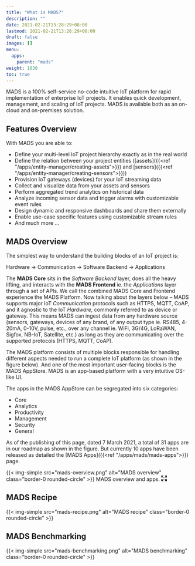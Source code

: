 ```yaml
---
title: "What is MADS?"
description: ""
date: 2021-02-21T13:28:29+08:00
lastmod: 2021-02-21T13:28:29+08:00
draft: false
images: []
menu:
  apps:
    parent: "mads"
weight: 1030
toc: true
---
```


MADS is a 100% self-service no-code intuitive IoT platform for rapid implementation of enterprise IoT projects. It enables quick development, management, and scaling of IoT projects. MADS is available both as an on-cloud and on-premises solution.

## Features Overview

With MADS you are able to:

* Define your multi-level IoT project hierarchy exactly as in the real world
* Define the relation between your project entities ([assets]({{<ref "/apps/entity-manager/creating-assets">}}) and [sensors]({{<ref "/apps/entity-manager/creating-sensors">}}))
* Provision IoT gateways (devices) for your IoT streaming data
* Collect and visualize data from your assets and sensors
* Perform aggregated trend analytics on historical data
* Analyze incoming sensor data and trigger alarms with customizable event rules
* Design dynamic and responsive dashboards and share them externally
* Enable use-case specific features using customizable stream rules
* And much more ...

## MADS Overview

The simplest way to understand the building blocks of an IoT project is:

Hardware → Communication → Software Backend → Applications

The **MADS Core** sits in the *Software Backend* layer, does all the heavy lifting, and interacts with the **MADS Frontend** ie. the *Applications* layer through a set of APIs. We call the combined MADS Core and Frontend experience the MADS Platform. Now talking about the layers below – MADS supports major IoT *Communication* protocols such as HTTPS, MQTT, CoAP, and it agnostic to the IoT *Hardware*, commonly referred to as device or gateway. This means MADS can ingest data from any hardware source (sensors, gateways, devices of any brand, of any output type ie. RS485, 4-20mA, 0-10V, pulse, etc., over any channel ie. WiFi, 3G/4G, LoRaWAN, Sigfox, NB-IoT, Satellite, etc.) as long as they are communicating over the supported protocols (HTTPS, MQTT, CoAP).

The MADS platform consists of multiple blocks responsible for handling different aspects needed to run a complete IoT platform (as shown in the figure below). And one of the most important user-facing blocks is the MADS AppStore. MADS is an app-based platform with a very intuitive OS-like UI.

The apps in the MADS AppStore can be segregated into six categories:

* Core
* Analytics
* Productivity
* Management
* Security
* General 

As of the publishing of this page, dated 7 March 2021, a total of 31 apps are in our roadmap as shown in the figure. But currently 10 apps have been released as detailed the [MADS Apps]({{<ref "/apps/mads/mads-apps">}}) page.

{{< img-simple src="mads-overview.png" alt="MADS overview" class="border-0 rounded-circle" >}}
MADS overview and apps. [![Enlarge](enlarge.png "Enlarge")](mads-overview.png)

## MADS Recipe

{{< img-simple src="mads-recipe.png" alt="MADS recipe" class="border-0 rounded-circle" >}}

## MADS Benchmarking

{{< img-simple src="mads-benchmarking.png" alt="MADS benchmarking" class="border-0 rounded-circle" >}}

